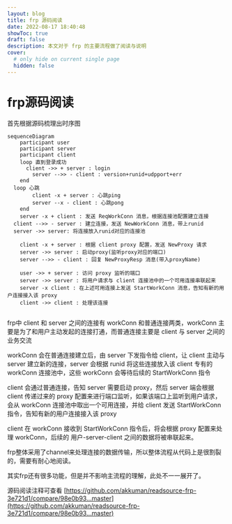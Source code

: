 ```yaml
---
layout: blog
title: frp 源码阅读
date: 2022-08-17 18:40:48
showToc: true
draft: false
description: 本文对于 frp 的主要流程做了阅读与说明
cover:
  # only hide on current single page
  hidden: false
---
```


# frp源码阅读

首先根据源码梳理出时序图

```mermaid
sequenceDiagram
	participant user
	participant server
	participant client
	loop 直到登录成功
	  client ->> + server : login
		server -->> - client : version+runid+udpport+err
	end
  loop 心跳
		client -x + server : 心跳ping
		server --x - client : 心跳pong
	end
	server -x + client : 发送 ReqWorkConn 消息，根据连接池配置建立连接
  client -->> - server : 建立连接，发送 NewWorkConn 消息，带上runid
  server ->> server: 将连接放入runid对应的连接池
  
	client -x + server : 根据 client proxy 配置，发送 NewProxy 请求
	server ->> server : 启动proxy(监听proxy对应的端口)
	server -->> - client : 回复 NewProxyResp 消息(带入proxyName)	

	user ->> + server : 访问 proxy 监听的端口
	server ->> server : 将用户请求与 client 连接池中的一个可用连接串联起来
	server -x client : 在上述可用连接上发送 StartWorkConn 消息，告知有新的用户连接接入该 proxy
	client ->> client : 处理该连接
	
```

frp中 client 和 server 之间的连接有 workConn 和普通连接两类，workConn 主要是为了和用户主动发起的连接打通，而普通连接主要是 client 与 server 之间的业务交流

workConn 会在普通连接建立后，由 server 下发指令给 client，让 client 主动与 server 建立新的连接，server 会根据 runid 将这些连接放入该 client 专有的 workConn 连接池中，这些 workConn 会等待后续的 StartWorkConn 指令

client 会通过普通连接，告知 server 需要启动 proxy，然后 server 端会根据 client 传递过来的 proxy 配置来进行端口监听，如果该端口上监听到用户请求，会从 workConn 连接池中取出一个可用连接，并给 client 发送 StartWorkConn 指令，告知有新的用户连接接入该 proxy

client 在 workConn 接收到 StartWorkConn 指令后，将会根据 proxy 配置来处理 workConn，后续的 用户-server-client 之间的数据将被串联起来。

frp整体采用了channel来处理连接的数据传输，所以整体流程从代码上是很割裂的，需要有耐心地阅读。

其实frp还有很多功能，但是并不影响主流程的理解，此处不一一展开了。

源码阅读注释可查看 [https://github.com/akkuman/readsource-frp-3e721d1/compare/98e0b93...master](https://github.com/akkuman/readsource-frp-3e721d1/compare/98e0b93...master)
